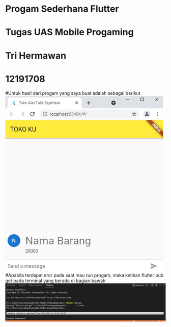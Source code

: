 # Progam Sederhana Flutter
# Tugas UAS Mobile Progaming
# Tri Hermawan
# 12191708

#Untuk hasil dari progam yang saya buat adalah sebagai berikut 
![](gambar.jpg)
#Apabila terdapat eror pada saat mau run progam, maka ketikan flutter pub get pada terminal yang berada di bagian bawah
![](prog.jpg)

